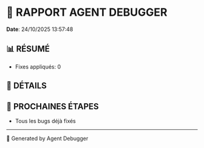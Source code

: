 # 🐛 RAPPORT AGENT DEBUGGER

**Date**: 24/10/2025 13:57:48

## 📊 RÉSUMÉ

- Fixes appliqués: 0

## 🔧 DÉTAILS



## 🎯 PROCHAINES ÉTAPES

- Tous les bugs déjà fixés

---

🤖 Generated by Agent Debugger
